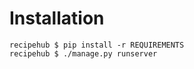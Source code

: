 Installation
============
	recipehub $ pip install -r REQUIREMENTS
	recipehub $ ./manage.py runserver